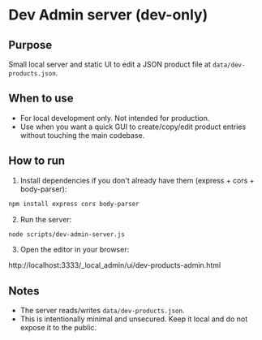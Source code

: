 Dev Admin server (dev-only)
===========================

Purpose
-------
Small local server and static UI to edit a JSON product file at `data/dev-products.json`.

When to use
-----------
- For local development only. Not intended for production.
- Use when you want a quick GUI to create/copy/edit product entries without touching the main codebase.

How to run
----------
1. Install dependencies if you don't already have them (express + cors + body-parser):

```bash
npm install express cors body-parser
```

2. Run the server:

```bash
node scripts/dev-admin-server.js
```

3. Open the editor in your browser:

http://localhost:3333/_local_admin/ui/dev-products-admin.html

Notes
-----
- The server reads/writes `data/dev-products.json`.
- This is intentionally minimal and unsecured. Keep it local and do not expose it to the public.
